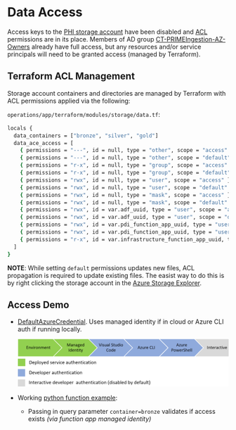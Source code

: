 # Data Access

Access keys to the [PHI storage account](https://portal.azure.com/#@cdc.onmicrosoft.com/resource/subscriptions/7d1e3999-6577-4cd5-b296-f518e5c8e677/resourceGroups/prime-ingestion-test/providers/Microsoft.Storage/storageAccounts/pitestdatasa/overview) have been disabled and [ACL](https://docs.microsoft.com/en-us/azure/storage/blobs/data-lake-storage-access-control) permissions are in its place.
Members of AD group [CT-PRIMEIngestion-AZ-Owners](https://portal.azure.com/#blade/Microsoft_AAD_IAM/GroupDetailsMenuBlade/Members/groupId/0fd85c9a-0da3-4d00-b123-f44ef16469e7) already have full access, but any resources and/or service principals will need to be granted access (managed by Terraform).

## Terraform ACL Management

Storage account containers and directories are managed by Terraform with ACL permissions applied via the following:

`operations/app/terraform/modules/storage/data.tf`:
```sh
locals {
  data_containers = ["bronze", "silver", "gold"]
  data_ace_access = [
    { permissions = "---", id = null, type = "other", scope = "access" },
    { permissions = "---", id = null, type = "other", scope = "default" },
    { permissions = "r-x", id = null, type = "group", scope = "access" },
    { permissions = "r-x", id = null, type = "group", scope = "default" },
    { permissions = "rwx", id = null, type = "user", scope = "access" },
    { permissions = "rwx", id = null, type = "user", scope = "default" },
    { permissions = "rwx", id = null, type = "mask", scope = "access" },
    { permissions = "rwx", id = null, type = "mask", scope = "default" },
    { permissions = "rwx", id = var.adf_uuid, type = "user", scope = "access" },
    { permissions = "rwx", id = var.adf_uuid, type = "user", scope = "default" },
    { permissions = "rwx", id = var.pdi_function_app_uuid, type = "user", scope = "access" },
    { permissions = "rwx", id = var.pdi_function_app_uuid, type = "user", scope = "default" },
    { permissions = "r-x", id = var.infrastructure_function_app_uuid, type = "user", scope = "access" }
  ]
}
```

**NOTE**: While setting `default` permissions updates new files, ACL propagation is required to update existing files. The easist way to do this is by right clicking the storage account in the [Azure Storage Explorer](https://azure.microsoft.com/en-us/features/storage-explorer/).

## Access Demo
* [DefaultAzureCredential](https://docs.microsoft.com/en-us/python/api/overview/azure/identity-readme?view=azure-python#defaultazurecredential). Uses managed identity if in cloud or Azure CLI auth if running locally.

  ![](https://raw.githubusercontent.com/Azure/azure-sdk-for-python/main/sdk/identity/azure-identity/images/DefaultAzureCredentialAuthenticationFlow.png)

* Working [python function example](https://portal.azure.com/#blade/WebsitesExtension/FunctionMenuBlade/code/resourceId/%2Fsubscriptions%2F7d1e3999-6577-4cd5-b296-f518e5c8e677%2FresourceGroups%2Fprime-ingestion-test%2Fproviders%2FMicrosoft.Web%2Fsites%2Fpitest-infra-functionapp%2Ffunctions%2FConfirmStorageAccess):
  * Passing in query parameter `container=bronze` validates if access exists *(via function app managed identity)*